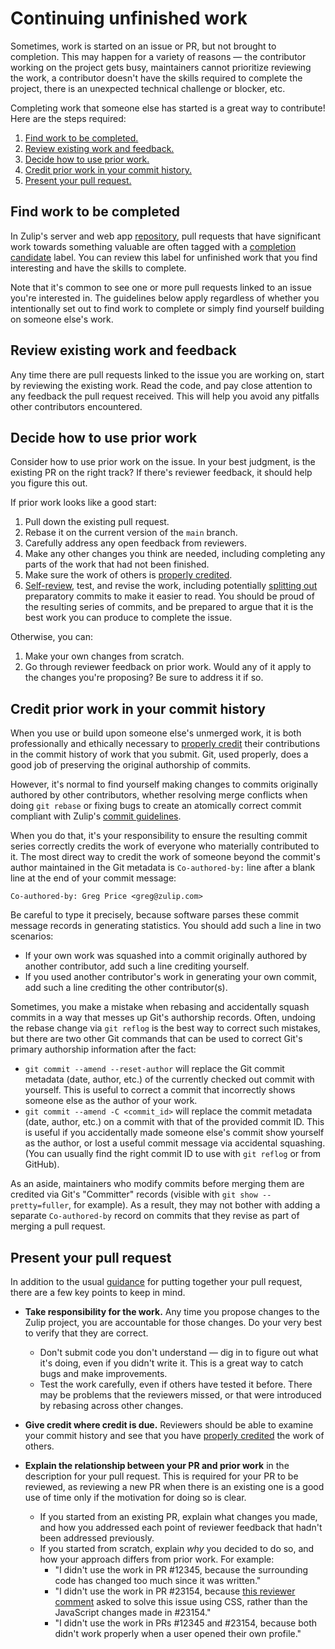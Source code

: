 # Continuing unfinished work

Sometimes, work is started on an issue or PR, but not brought to completion.
This may happen for a variety of reasons — the contributor working on the
project gets busy, maintainers cannot prioritize reviewing the work, a
contributor doesn't have the skills required to complete the project, there is
an unexpected technical challenge or blocker, etc.

Completing work that someone else has started is a great way to contribute! Here
are the steps required:

1. [Find work to be completed.](#find-work-to-be-completed)
1. [Review existing work and feedback.](#review-existing-work-and-feedback)
1. [Decide how to use prior work.](#decide-how-to-use-prior-work)
1. [Credit prior work in your commit history.](#credit-prior-work-in-your-commit-history)
1. [Present your pull request.](#present-your-pull-request)

## Find work to be completed

In Zulip's server and web app [repository](https://github.com/zulip/zulip), pull
requests that have significant work towards something valuable are often tagged
with a [completion candidate][completion-candidate] label. You can review
this label for unfinished work that you find interesting and have the skills to
complete.

Note that it's common to see one or more pull requests linked to an issue
you're interested in. The guidelines below apply regardless of whether you
intentionally set out to find work to complete or simply find yourself
building on someone else's work.

## Review existing work and feedback

Any time there are pull requests linked to the issue you are working on, start
by reviewing the existing work. Read the code, and pay close attention to any
feedback the pull request received. This will help you avoid any pitfalls other
contributors encountered.

## Decide how to use prior work

Consider how to use prior work on the issue. In your best judgment, is the
existing PR on the right track? If there's reviewer feedback, it should help you
figure this out.

If prior work looks like a good start:

1. Pull down the existing pull request.
1. Rebase it on the current version of the `main` branch.
1. Carefully address any open feedback from reviewers.
1. Make any other changes you think are needed, including completing any parts
   of the work that had not been finished.
1. Make sure the work of others is [properly credited](#credit-prior-work-in-your-commit-history).
1. [Self-review](../contributing/code-reviewing.md), test, and revise the work,
   including potentially [splitting out](../contributing/commit-discipline.md)
   preparatory commits to make it easier to read. You should be proud of the
   resulting series of commits, and be prepared to argue that it is the best
   work you can produce to complete the issue.

Otherwise, you can:

1. Make your own changes from scratch.
1. Go through reviewer feedback on prior work. Would any of it apply to the
   changes you're proposing? Be sure to address it if so.

## Credit prior work in your commit history

When you use or build upon someone else's unmerged work, it is both
professionally and ethically necessary to [properly
credit][coauthor-git-guide] their contributions in the commit history
of work that you submit. Git, used properly, does a good job of
preserving the original authorship of commits.

However, it's normal to find yourself making changes to commits
originally authored by other contributors, whether resolving merge
conflicts when doing `git rebase` or fixing bugs to create an
atomically correct commit compliant with Zulip's [commit
guidelines](../contributing/commit-discipline.md).

When you do that, it's your responsibility to ensure the resulting
commit series correctly credits the work of everyone who materially
contributed to it. The most direct way to credit the work of someone
beyond the commit's author maintained in the Git metadata is
`Co-authored-by:` line after a blank line at the end of your commit
message:

    Co-authored-by: Greg Price <greg@zulip.com>

Be careful to type it precisely, because software parses these commit
message records in generating statistics. You should add such a line
in two scenarios:

- If your own work was squashed into a commit originally authored by
  another contributor, add such a line crediting yourself.
- If you used another contributor's work in generating your own
  commit, add such a line crediting the other contributor(s).

Sometimes, you make a mistake when rebasing and accidentally squash
commits in a way that messes up Git's authorship records. Often,
undoing the rebase change via `git reflog` is the best way to correct
such mistakes, but there are two other Git commands that can be used
to correct Git's primary authorship information after the fact:

- `git commit --amend --reset-author` will replace the Git commit
  metadata (date, author, etc.) of the currently checked out commit
  with yourself. This is useful to correct a commit that incorrectly
  shows someone else as the author of your work.
- `git commit --amend -C <commit_id>` will replace the commit metadata
  (date, author, etc.) on a commit with that of the provided commit
  ID. This is useful if you accidentally made someone else's commit
  show yourself as the author, or lost a useful commit message via
  accidental squashing. (You can usually find the right commit ID to
  use with `git reflog` or from GitHub).

As an aside, maintainers who modify commits before merging them are
credited via Git's "Committer" records (visible with `git show
--pretty=fuller`, for example). As a result, they may not bother with
adding a separate `Co-authored-by` record on commits that they revise
as part of merging a pull request.

## Present your pull request

In addition to the usual [guidance](../contributing/reviewable-prs.md) for
putting together your pull request, there are a few key points to keep in mind.

- **Take responsibility for the work.** Any time you propose changes to the
  Zulip project, you are accountable for those changes. Do your very best to verify that they are correct.

  - Don't submit code you don't understand — dig in to figure out what it's
    doing, even if you didn't write it. This is a great way to catch bugs and
    make improvements.
  - Test the work carefully, even if others have tested it before. There may be
    problems that the reviewers missed, or that were introduced by rebasing across other changes.

- **Give credit where credit is due.** Reviewers should be able to examine your
  commit history and see that you have [properly credited](#credit-prior-work-in-your-commit-history)
  the work of others.

- **Explain the relationship between your PR and prior work** in the description
  for your pull request. This is required for your PR to be reviewed, as
  reviewing a new PR when there is an existing one is a good use of time only if
  the motivation for doing so is clear.
  - If you started from an existing PR, explain what changes you made, and how
    you addressed each point of reviewer feedback that hadn't been addressed previously.
  - If you started from scratch, explain _why_ you decided to do so, and how
    your approach differs from prior work. For example:
    - "I didn't use the work in PR #12345, because the surrounding code has
      changed too much since it was written."
    - "I didn't use the work in PR #23154, because [this reviewer
      comment](#present-your-pull-request) asked to solve this issue using CSS,
      rather than the JavaScript changes made in #23154."
    - "I didn't use the work in PRs #12345 and #23154, because both didn't work
      properly when a user opened their own profile."

[completion-candidate]: https://github.com/zulip/zulip/pulls?q=is%3Aopen+is%3Apr+label%3A%22completion+candidate%22
[coauthor-git-guide]: https://docs.github.com/en/pull-requests/committing-changes-to-your-project/creating-and-editing-commits/creating-a-commit-with-multiple-authors
